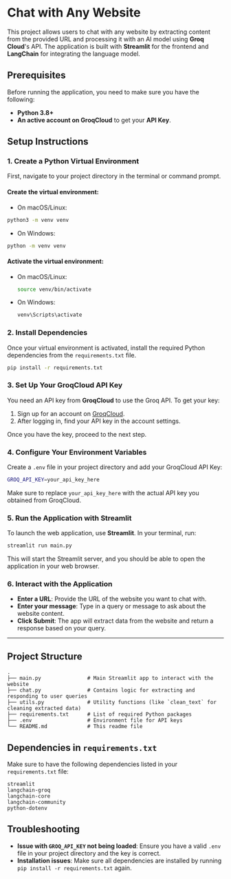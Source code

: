 # Chat with Any Website

This project allows users to chat with any website by extracting content from the provided URL and processing it with an AI model using **Groq Cloud**'s API. The application is built with **Streamlit** for the frontend and **LangChain** for integrating the language model.

## Prerequisites

Before running the application, you need to make sure you have the following:

- **Python 3.8+**
- **An active account on GroqCloud** to get your **API Key**.

## Setup Instructions

### 1. Create a Python Virtual Environment

First, navigate to your project directory in the terminal or command prompt.

#### **Create the virtual environment:**
- On macOS/Linux:
```bash
python3 -m venv venv
```
- On Windows:
```bash
python -m venv venv
```
#### **Activate the virtual environment:**
- On macOS/Linux:
  ```bash
  source venv/bin/activate
  ```
- On Windows:
  ```bash
  venv\Scripts\activate
  ```

### 2. Install Dependencies

Once your virtual environment is activated, install the required Python dependencies from the `requirements.txt` file.

```bash
pip install -r requirements.txt
```

### 3. Set Up Your GroqCloud API Key

You need an API key from **GroqCloud** to use the Groq API. To get your key:

1. Sign up for an account on [GroqCloud](https://groq.com).
2. After logging in, find your API key in the account settings.

Once you have the key, proceed to the next step.

### 4. Configure Your Environment Variables

Create a `.env` file in your project directory and add your GroqCloud API Key:

```bash
GROQ_API_KEY=your_api_key_here
```

Make sure to replace `your_api_key_here` with the actual API key you obtained from GroqCloud.

### 5. Run the Application with Streamlit

To launch the web application, use **Streamlit**. In your terminal, run:

```bash
streamlit run main.py
```

This will start the Streamlit server, and you should be able to open the application in your web browser.

### 6. Interact with the Application

- **Enter a URL**: Provide the URL of the website you want to chat with.
- **Enter your message**: Type in a query or message to ask about the website content.
- **Click Submit**: The app will extract data from the website and return a response based on your query.

---

## Project Structure

```
.
├── main.py               # Main Streamlit app to interact with the website
├── chat.py               # Contains logic for extracting and responding to user queries
├── utils.py              # Utility functions (like `clean_text` for cleaning extracted data)
├── requirements.txt      # List of required Python packages
├── .env                  # Environment file for API keys
└── README.md             # This readme file
```

## Dependencies in `requirements.txt`

Make sure to have the following dependencies listed in your `requirements.txt` file:

```
streamlit
langchain-groq
langchain-core
langchain-community
python-dotenv
```

## Troubleshooting

- **Issue with `GROQ_API_KEY` not being loaded**: Ensure you have a valid `.env` file in your project directory and the key is correct.
- **Installation issues**: Make sure all dependencies are installed by running `pip install -r requirements.txt` again.

